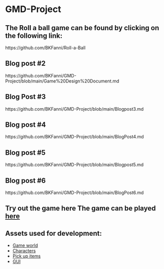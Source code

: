 <h1> GMD-Project </h1>
<h2>The Roll a ball game can be found by clicking on the following link:</h2>
https://github.com/BKFanni/Roll-a-Ball

<h2> Blog post #2</h2>
https://github.com/BKFanni/GMD-Project/blob/main/Game%20Design%20Document.md

<h2>Blog Post #3</h2>
https://github.com/BKFanni/GMD-Project/blob/main/Blogpost3.md

<h2>Blog post #4</h2>
https://github.com/BKFanni/GMD-Project/blob/main/BlogPost4.md

<h2>Blog post #5</h2>
https://github.com/BKFanni/GMD-Project/blob/main/Blogpost5.md

<h2>Blog post #6</h2>
https://github.com/BKFanni/GMD-Project/blob/main/BlogPost6.md

<h2>Try out the game here The game can be played <a href="https://bkfanni.github.io/GMD-Project/">here</a></h2>

<h2>Assets used for development:</h2>
<ul>
  <li><a href="https://assetstore.unity.com/packages/2d/characters/sunny-land-103349">Game world</a></li>
  <li><a href="https://assetstore.unity.com/packages/2d/characters/fantasy-medieval-character-pack-81647">Characters</a></li>
  <li><a href="https://assetstore.unity.com/packages/2d/gui/icons/pixel-art-icon-pack-rpg-158343">Pick up items</a></li>
  <li><a href="https://assetstore.unity.com/packages/2d/gui/icons/fantasy-free-gui-147682">GUI</a></li>
</ul>
